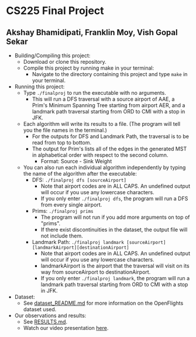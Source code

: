 # CS225 Final Project
## Akshay Bhamidipati, Franklin Moy, Vish Gopal Sekar
- Building/Compiling this project:
  - Download or clone this repository.
  - Compile this project by running make in your terminal:
    - Navigate to the directory containing this project and type `make` in your terminal.
- Running this project:
  - Type `./finalproj` to run the executable with no arguments.
    - This will run a DFS traversal with a source airport of AAE, a Prim's Minimum Spanning Tree starting from airport AER, and a landmark path traversal starting from ORD to CMI with a stop in JFK.
  - Each algorithm will write its results to a file. (The program will tell you the file names in the terminal.)
    - For the outputs for DFS and Landmark Path, the traversal is to be read from top to bottom.
    - The output for Prim's lists all of the edges in the generated MST in alphabetical order with respect to the second column.
      - Format: Source - Sink   Weight
  - You can also run each individual algorithm independently by typing the name of the algorithm after the executable:
    - DFS: `./finalproj dfs [sourceAirport]`
      - Note that airport codes are in ALL CAPS. An undefined output will occur if you use any lowercase characters.
      - If you only enter `./finalproj dfs`, the program will run a DFS from every single airport.
    - Prims: `./finalproj prims`
      - The program will not run if you add more arguments on top of "prims". 
      - If there exist discontinuities in the dataset, the output file will not include them.
    - Landmark Path: `./finalproj landmark [sourceAirport][landmarkAirport][destinationAirport]`
      - Note that airport codes are in ALL CAPS. An undefined output will occur if you use any lowercase characters. 
      - landmarkAirport is the airport that the traversal will visit on its way from sourceAirport to destinationAirport.
      - If you only enter `./finalproj landmark`, the program will run a landmark path traversal starting from ORD to CMI with a stop in JFK.
- Dataset:
  - See [dataset_README.md](dataset/dataset_README.md) for more information on the OpenFlights dataset used.  
- Our observations and results:
  - See [RESULTS.md](RESULTS.md).
  - Watch our video presentation [here](https://drive.google.com/file/d/1b-3CGkXxFuGSoN2V78OcTwV1PZ_tbpMv/view?usp=sharing).